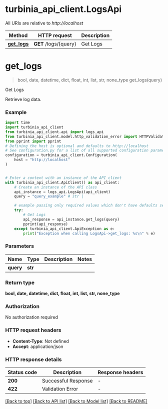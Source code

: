 # turbinia_api_client.LogsApi

All URIs are relative to *http://localhost*

Method | HTTP request | Description
------------- | ------------- | -------------
[**get_logs**](LogsApi.md#get_logs) | **GET** /logs/{query} | Get Logs


# **get_logs**
> bool, date, datetime, dict, float, int, list, str, none_type get_logs(query)

Get Logs

Retrieve log data.

### Example


```python
import time
import turbinia_api_client
from turbinia_api_client.api import logs_api
from turbinia_api_client.model.http_validation_error import HTTPValidationError
from pprint import pprint
# Defining the host is optional and defaults to http://localhost
# See configuration.py for a list of all supported configuration parameters.
configuration = turbinia_api_client.Configuration(
    host = "http://localhost"
)


# Enter a context with an instance of the API client
with turbinia_api_client.ApiClient() as api_client:
    # Create an instance of the API class
    api_instance = logs_api.LogsApi(api_client)
    query = "query_example" # str | 

    # example passing only required values which don't have defaults set
    try:
        # Get Logs
        api_response = api_instance.get_logs(query)
        pprint(api_response)
    except turbinia_api_client.ApiException as e:
        print("Exception when calling LogsApi->get_logs: %s\n" % e)
```


### Parameters

Name | Type | Description  | Notes
------------- | ------------- | ------------- | -------------
 **query** | **str**|  |

### Return type

**bool, date, datetime, dict, float, int, list, str, none_type**

### Authorization

No authorization required

### HTTP request headers

 - **Content-Type**: Not defined
 - **Accept**: application/json


### HTTP response details

| Status code | Description | Response headers |
|-------------|-------------|------------------|
**200** | Successful Response |  -  |
**422** | Validation Error |  -  |

[[Back to top]](#) [[Back to API list]](../README.md#documentation-for-api-endpoints) [[Back to Model list]](../README.md#documentation-for-models) [[Back to README]](../README.md)

